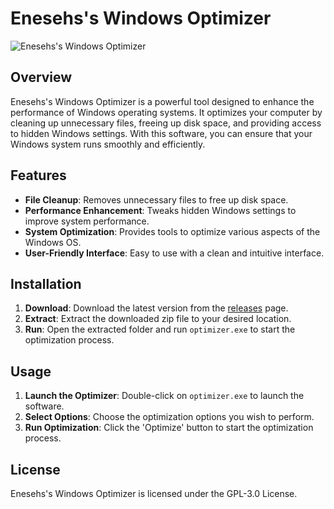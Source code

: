 # Enesehs's Windows Optimizer

![Enesehs's Windows Optimizer](path/to/logo.png)

## Overview

Enesehs's Windows Optimizer is a powerful tool designed to enhance the performance of Windows operating systems. It optimizes your computer by cleaning up unnecessary files, freeing up disk space, and providing access to hidden Windows settings. With this software, you can ensure that your Windows system runs smoothly and efficiently.

## Features

- **File Cleanup**: Removes unnecessary files to free up disk space.
- **Performance Enhancement**: Tweaks hidden Windows settings to improve system performance.
- **System Optimization**: Provides tools to optimize various aspects of the Windows OS.
- **User-Friendly Interface**: Easy to use with a clean and intuitive interface.

## Installation

1. **Download**: Download the latest version from the [releases](https://github.com/yourusername/enesehs-windows-optimizer/releases) page.
2. **Extract**: Extract the downloaded zip file to your desired location.
3. **Run**: Open the extracted folder and run `optimizer.exe` to start the optimization process.

## Usage

1. **Launch the Optimizer**: Double-click on `optimizer.exe` to launch the software.
2. **Select Options**: Choose the optimization options you wish to perform.
3. **Run Optimization**: Click the 'Optimize' button to start the optimization process.

## License

Enesehs's Windows Optimizer is licensed under the GPL-3.0 License.

